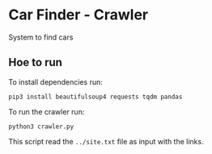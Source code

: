 # Car Finder - Crawler
System to find cars

## Hoe to run

To install dependencies run:

`pip3 install beautifulsoup4 requests tqdm pandas`

To run the crawler run:

`python3 crawler.py`

This script read the `../site.txt` file as input with the links.